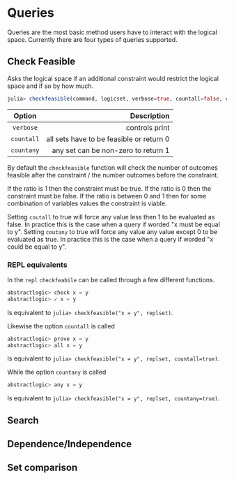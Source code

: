 # Queries

Queries are the most basic method users have to interact with the logical space. Currently there are four types of queries supported.

## Check Feasible

Asks the logical space if an additional constraint would restrict the logical space and if so by how much.

```julia
julia> checkfeasible(command, logicset, verbose=true, countall=false, countany=false)
```
| Option | Description
| :---: | ---: |
|`verbose` |controls print |
|`countall` | all sets have to be feasible or return 0 |
|`countany`| any set can be non-zero to return 1 |

By default the `checkfeasible` function will check the number of outcomes feasible after the constraint / the number outcomes before the constraint.

If the ratio is 1 then the constraint must be true.
If the ratio is 0 then the constraint must be false.
If the ratio is between 0 and 1 then for some combination of variables values the constraint is viable.

Setting `coutall` to true will force any value less then 1 to be evaluated as false. In practice this is the case when a query if worded "x must be equal to y".
Setting `coutany` to true will force any value any value except 0 to be evaluated as true. In practice this is the case when a query if worded "x could be equal to y".

### REPL equivalents

In the `repl` `checkfeabile` can be called through a few different functions.
```julia
abstractlogic> check x = y
abstractlogic> ✓ x = y
```
Is equivalent to `julia> checkfeasible("x = y", replset)`.

Likewise the option `countall` is called
```julia
abstractlogic> prove x = y
abstractlogic> all x = y
```
Is equivalent to `julia> checkfeasible("x = y", replset, countall=true)`.

While the option `countany` is called
```julia
abstractlogic> any x = y
```
Is equivalent to `julia> checkfeasible("x = y", replset, countany=true)`.


## Search

## Dependence/Independence

## Set comparison
